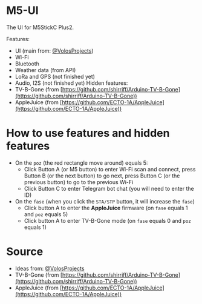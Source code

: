 # M5-UI
The UI for M5StickC Plus2.

Features:
  - UI (main from: [@VolosProjects](https://github.com/VolosR/evilClock/tree/main))
  - Wi-Fi
  - Bluetooth
  - Weather data (from API)
  - LoRa and GPS (not finished yet)
  - Audio, I2S (not finished yet)
Hidden features:
  - TV-B-Gone (from [https://github.com/shirriff/Arduino-TV-B-Gone](https://github.com/shirriff/Arduino-TV-B-Gone))
  - AppleJuice (from [https://github.com/ECTO-1A/AppleJuice](https://github.com/ECTO-1A/AppleJuice))
# How to use features and hidden features
- On the `poz` (the red rectangle move around) equals 5:
    * Click Button A (or M5 button) to enter Wi-Fi scan and connect, press Button B (or the next button) to go next, press Button C (or the previous button) to go to the previous Wi-Fi
    * Click Button C to enter Telegram bot chat (you will need to enter the ID)
- On the `fase` (when you click the `STA/STP` button, it will increase the `fase`)
    * Click button A to enter the **AppleJuice** firmware (on `fase` equals 1 and `poz` equals 5)
    * Click button A to enter TV-B-Gone mode (on `fase` equals 0 and `poz` equals 1)

# Source
- Ideas from: [@VolosProjects](https://github.com/VolosR/evilClock/tree/main)
- TV-B-Gone (from [https://github.com/shirriff/Arduino-TV-B-Gone](https://github.com/shirriff/Arduino-TV-B-Gone))
- AppleJuice (from [https://github.com/ECTO-1A/AppleJuice](https://github.com/ECTO-1A/AppleJuice))
